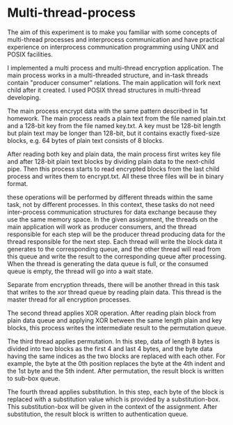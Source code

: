 # Multi-thread-process
The aim of this experiment is to make you familiar with some concepts of multi-thread processes and interprocess communication and have practical experience on interprocess communication programming using UNIX and POSIX facilities.

I implemented a multi process and multi-thread encryption application. 
The main process works in a multi-threaded structure, and in-task threads contain "producer consumer" relations. 
The main application will fork next child after it created. I  used POSIX thread structures in multi-thread developing.


The main process encrypt data with the same pattern described in 1st homework. The main process reads a plain text from the file named plain.txt and a 128-bit key from the file named key.txt.
A key must be 128-bit length but plain text may be longer than 128-bit, but it contains exactly fixed-size blocks, e.g. 64 bytes of plain text consists of 8 blocks.

After reading both key and plain data, the main process first writes key file and after 128-bit plain text blocks by dividing plain data to the next-child pipe. Then this process starts to read encrypted blocks from the last child process and writes them to encrypt.txt. All these three files will be in binary format.

these operations will be performed by different threads within the same task, not by different processes. In this context, these tasks do not need inter-process communication structures for data exchange because they use the same memory space. In the given assignment, the threads on the main application will work as producer consumers, and the thread responsible for each step will be the producer thread producing data for the thread responsible for the next step. Each thread will write the block data it generates to the corresponding queue, and the other thread will read from this queue and write the result to the corresponding queue after processing. When the thread is generating the data queue is full, or the consumed queue is empty, the thread will go into a wait state.

Separate from encryption threads, there will be another thread in this task that writes to the xor thread queue by reading plain data. This thread is the master thread for all encryption processes.

The second thread applies XOR operation. After reading plain block from plain data queue and applying XOR between the same length plain and key blocks, this process writes the intermediate result to the permutation queue.

The third thread applies permutation. In this step, data of length 8 bytes is divided into two blocks as the first 4 and last 4 bytes, and the byte data having the same indices as the two blocks are replaced with each other. For example, the byte at the 0th position replaces the byte at the 4th indent and the 1st byte and the 5th indent. After permutation, the result block is written to sub-box queue.

The fourth thread applies substitution. In this step, each byte of the block is replaced with a substitution value which is provided by a substitution-box. This substitution-box will be given in the context of the assignment. After substitution, the result block is written to authentication queue.
